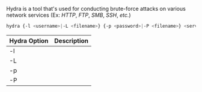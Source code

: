 Hydra is a tool that's used for conducting brute-force attacks on various network services (Ex: *HTTP*, *FTP*, *SMB*, *SSH*, *etc.*)

```Bash
hydra {-l <username>|-L <filename>} {-p <password>|-P <filename>} <service>://<target_ip>
```

| Hydra Option | Description |
| --- | --- |
| -l <username> | |
| -L <filename> | |
| -p <password> | |
| -P <filename> | |
